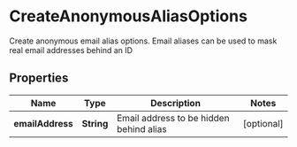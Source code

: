 

# CreateAnonymousAliasOptions

Create anonymous email alias options. Email aliases can be used to mask real email addresses behind an ID
## Properties

Name | Type | Description | Notes
------------ | ------------- | ------------- | -------------
**emailAddress** | **String** | Email address to be hidden behind alias |  [optional]



